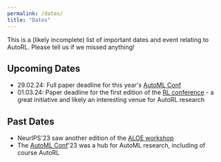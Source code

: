 ```yaml
---
permalink: /dates/
title: "Dates"
---
```


This is a (likely incomplete) list of important dates and event relating to AutoRL. Please tell us if we missed anything!

## Upcoming Dates
- 29.02.24: Full paper deadline for this year's [AutoML Conf](https://2024.automl.cc/)
- 01.03.24: Paper deadline for the first edition of the [RL conference](https://rl-conference.cc/) - a great initiative and likely an interesting venue for AutoRL research

## Past Dates
- NeurIPS'23 saw another edition of the [ALOE workshop](https://sites.google.com/view/aloe2023/home)
- The [AutoML Conf](https://2024.automl.cc/)'23 was a hub for AutoML research, including of course AutoRL